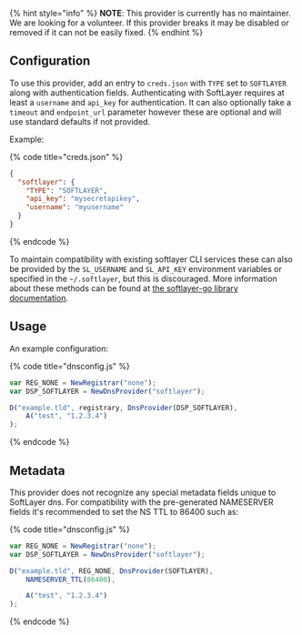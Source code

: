{% hint style="info" %}
**NOTE**: This provider is currently has no maintainer. We are looking for
a volunteer. If this provider breaks it may be disabled or removed if
it can not be easily fixed.
{% endhint %}

## Configuration

To use this provider, add an entry to `creds.json` with `TYPE` set to `SOFTLAYER`
along with authentication fields.
Authenticating with SoftLayer requires at least a `username` and `api_key` for authentication. It can also optionally take a `timeout` and `endpoint_url` parameter however these are optional and will use standard defaults if not provided.

Example:

{% code title="creds.json" %}
```json
{
  "softlayer": {
    "TYPE": "SOFTLAYER",
    "api_key": "mysecretapikey",
    "username": "myusername"
  }
}
```
{% endcode %}

To maintain compatibility with existing softlayer CLI services these can also be provided by the `SL_USERNAME` and `SL_API_KEY` environment variables or specified in the `~/.softlayer`, but this is discouraged. More information about these methods can be found at [the softlayer-go library documentation](https://github.com/softlayer/softlayer-go#sessions).

## Usage

An example configuration:

{% code title="dnsconfig.js" %}
```javascript
var REG_NONE = NewRegistrar("none");
var DSP_SOFTLAYER = NewDnsProvider("softlayer");

D("example.tld", registrary, DnsProvider(DSP_SOFTLAYER),
    A("test", "1.2.3.4")
);
```
{% endcode %}

## Metadata
This provider does not recognize any special metadata fields unique to SoftLayer dns.
For compatibility with the pre-generated NAMESERVER fields it's recommended to set the NS TTL to 86400 such as:

{% code title="dnsconfig.js" %}
```javascript
var REG_NONE = NewRegistrar("none");
var DSP_SOFTLAYER = NewDnsProvider("softlayer");

D("example.tld", REG_NONE, DnsProvider(SOFTLAYER),
    NAMESERVER_TTL(86400),

    A("test", "1.2.3.4")
);
```
{% endcode %}
